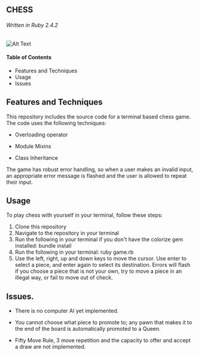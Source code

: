 ## CHESS
###### Written in Ruby 2.4.2

![Alt Text](https://media.giphy.com/media/l4EoZkoVBFoEzJRkc/giphy.gif)
#### Table of Contents

* Features and Techniques
* Usage
* Issues

## Features and Techniques

This repository includes the source code for a terminal based chess game. The code uses the following techniques:

* Overloading operator

* Module Mixins

* Class Inheritance

The game has robust error handling, so when a user makes an invalid input, an appropriate error message is flashed and the user is allowed to repeat their input.

## Usage

To play chess with yourself in your terminal, follow these steps:

1. Clone this repository
2. Navigate to the repository in your terminal
3. Run the following in your terminal if you don't have the colorize gem installed:
bundle install
4. Run the following in your terminal:
ruby game.rb
5. Use the left, right, up and down keys to move the cursor.
Use enter to select a piece, and enter again to select its destination. Errors will flash if you choose a piece that is not your own, try to move a piece in an illegal way, or fail to move out of check.

## Issues.

* There is no computer AI yet implemented.

* You cannot choose what piece to promote to; any pawn that makes it to the end of the board is automatically promoted to a Queen.

* Fifty Move Rule, 3 move repetition and the capacity to offer and accept a draw are not implemented.
